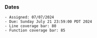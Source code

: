 ### Dates

    - Assigned: 07/07/2024
    - Due: Sunday July 21 23:59:00 PDT 2024
    - Line coverage bar: 80
    - Function coverage bar: 85
